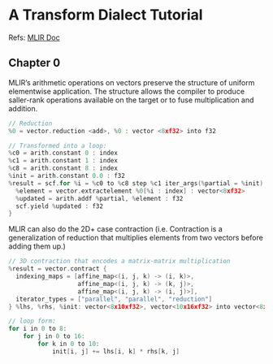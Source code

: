 # A Transform Dialect Tutorial

Refs: [MLIR Doc](https://mlir.llvm.org/docs/Tutorials/transform/)

## Chapter 0
MLIR’s arithmetic operations on vectors preserve the structure of uniform elementwise application. The structure allows the compiler to produce saller-rank operations available on the target or to fuse multiplication and addition.

```c++
// Reduction
%0 = vector.reduction <add>, %0 : vector <8xf32> into f32

// Transformed into a loop:
%c0 = arith.constant 0 : index
%c1 = arith.constant 1 : index
%c8 = arith.constant 8 : index
%init = arith.constant 0.0 : f32
%result = scf.for %i = %c0 to %c8 step %c1 iter_args(%partial = %init) -> (f32) {
  %element = vector.extractelement %0[%i : index] : vector<8xf32>
  %updated = arith.addf %partial, %element : f32
  scf.yield %updated : f32
}

```

MLIR can also do the 2D+ case contraction (i.e. Contraction is a generalization of reduction that multiplies elements from two vectors before adding them up.) 

```c++
// 3D contraction that encodes a matrix-matrix multiplication
%result = vector.contract {
  indexing_maps = [affine_map<(i, j, k) -> (i, k)>,
                   affine_map<(i, j, k) -> (k, j)>,
                   affine_map<(i, j, k) -> (i, j)>],
  iterator_types = ["parallel", "parallel", "reduction"]
} %lhs, %rhs, %init: vector<8x10xf32>, vector<10x16xf32> into vector<8x16xf32>

// loop form:
for i in 0 to 8:
	for j in 0 to 16:
		for k in 0 to 10:
			init[i, j] += lhs[i, k] * rhs[k, j]
```


